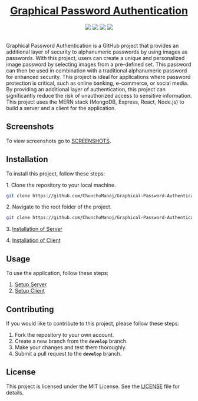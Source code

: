 <h1 align="center"><a href="https://graphical-auth-client.vercel.app/">Graphical Password Authentication</a></h1>

<div align="center">
  <img src="https://img.shields.io/github/license/prathamesh-a/graphical-password-authentication" />
  <img src="https://img.shields.io/badge/Stack-MERN-blue"/>
  <img src="https://img.shields.io/badge/PRs-welcome-brightgreen"/>
  <img src="https://img.shields.io/github/stars/prathamesh-a/graphical-password-authentication?style=social"/>
</div> <br>


Graphical Password Authentication is a GitHub project that provides an additional layer of security to alphanumeric passwords by using images as passwords. With this project, users can create a unique and personalized image password by selecting images from a pre-defined set. This password can then be used in combination with a traditional alphanumeric password for enhanced security. This project is ideal for applications where password protection is critical, such as online banking, e-commerce, or social media. By providing an additional layer of authentication, this project can significantly reduce the risk of unauthorized access to sensitive information. This project uses the MERN stack (MongoDB, Express, React, Node.js) to build a server and a client for the application.

## Screenshots
To view screenshots go to <a href="https://github.com/prathamesh-a/graphical-password-authentication/blob/main/SCREENSHOTS.md">SCREENSHOTS</a>.

## Installation
To install this project, follow these steps:<br>

<p>1. Clone the repository to your local machine.</p>

```bash
git clone https://github.com/ChunchuManoj/Graphical-Password-Authentication.git
```

<p>2. Navigate to the root folder of the project.</p>

```bash
git clone https://github.com/ChunchuManoj/Graphical-Password-Authentication.git
```

<p>3. <a href="https://github.com/prathamesh-a/graphical-password-authentication/blob/main/server/README.md#installation">Installation of Server</a></p>
<p>4. <a href="https://github.com/prathamesh-a/graphical-password-authentication/blob/main/client/README.md#installation">Installation of Client</a></p>

## Usage
To use the application, follow these steps:

1. <a href="https://github.com/prathamesh-a/graphical-password-authentication/tree/main/server#usage">Setup Server</a>
2. <a href="https://github.com/prathamesh-a/graphical-password-authentication/tree/main/client#usage">Setup Client</a>

## Contributing
If you would like to contribute to this project, please follow these steps:

1. Fork the repository to your own account.
2. Create a new branch from the **`develop`** branch.
3. Make your changes and test them thoroughly.
4. Submit a pull request to the **`develop`** branch.

## License
This project is licensed under the MIT License. See the <a href="https://github.com/prathamesh-a/graphical-password-authentication/blob/main/LICENSE">LICENSE</a> file for details.
